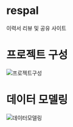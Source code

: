 # respal
이력서 리뷰 및 공유 사이트
# 프로젝트 구성
![프로젝트구성](https://github.com/AiliartsuaL2/respal/assets/89395238/4c9a31cc-0b55-44cd-a3ce-c0e273441806)
# 데이터 모델링
![데이터모델링](https://github.com/AiliartsuaL2/respal/assets/89395238/7b78e41c-98c8-4ffb-8306-8f2fe5b91495)
